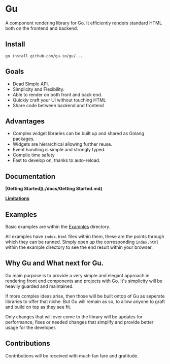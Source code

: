 # Gu
  A component rendering library for Go. It efficiently renders standard HTML both on 
  the frontend and backend.

## Install

```
go install github.com/gu-io/gu/...
```

## Goals
  - Dead Simple API.
  - Simplicity and Flexibility.
  - Able to render on both front and back end.
  - Quickly craft your UI without touching HTML
  - Share code between backend and frontend

## Advantages
  - Complex widget libraries can be built up and shared as Golang packages.
  - Widgets are hierarchical allowing further reuse.
  - Event handling is simple and strongly typed.
  - Compile time safety
  - Fast to develop on, thanks to auto-reload.

## Documentation
  
  **[Getting Started](./docs/Getting Started.md)**

  **[Limitations](./docs/Limitations.md)**

## Examples
Basic examples are within the [Examples](./examples/) directory. 

All examples have `index.html` files within them, these are the points through which 
they can be runned. Simply open up the corresponding `index.html` within the example directory 
to see the end result within your browser.


## Why Gu and What next for Gu.
Gu main purpose is to provide a very simple and elegant approach in rendering front 
end components and projects with Go. It's simplicity will be heavily guarded and
maintained. 

If more complex ideas arise, then those will be built ontop of Gu as seperate 
libraries to offer that niche. But Gu will remain as so, to allow 
anyone to graft and build on top as they see fit.

Only changes that will ever come to the library will be updates for performance, 
fixes or needed changes that simplify and provide better usage for the developer.


## Contributions
 Contributions will be received with much fan fare and gratitude.
